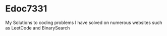 # Edoc7331

My Solutions to coding problems I have solved on numerous websites such as LeetCode and BinarySearch
